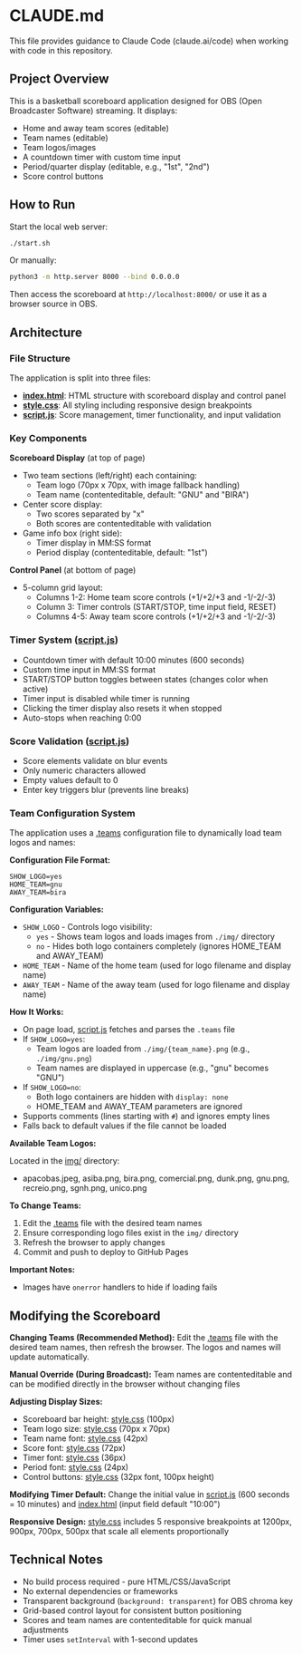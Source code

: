 # CLAUDE.md

This file provides guidance to Claude Code (claude.ai/code) when working with code in this repository.

## Project Overview

This is a basketball scoreboard application designed for OBS (Open Broadcaster Software) streaming. It displays:

- Home and away team scores (editable)
- Team names (editable)
- Team logos/images
- A countdown timer with custom time input
- Period/quarter display (editable, e.g., "1st", "2nd")
- Score control buttons

## How to Run

Start the local web server:

```bash
./start.sh
```

Or manually:

```bash
python3 -m http.server 8000 --bind 0.0.0.0
```

Then access the scoreboard at `http://localhost:8000/` or use it as a browser source in OBS.

## Architecture

### File Structure

The application is split into three files:

- **[index.html](index.html)**: HTML structure with scoreboard display and control panel
- **[style.css](style.css)**: All styling including responsive design breakpoints
- **[script.js](script.js)**: Score management, timer functionality, and input validation

### Key Components

**Scoreboard Display** (at top of page)

- Two team sections (left/right) each containing:
  - Team logo (70px x 70px, with image fallback handling)
  - Team name (contenteditable, default: "GNU" and "BIRA")
- Center score display:
  - Two scores separated by "x"
  - Both scores are contenteditable with validation
- Game info box (right side):
  - Timer display in MM:SS format
  - Period display (contenteditable, default: "1st")

**Control Panel** (at bottom of page)

- 5-column grid layout:
  - Columns 1-2: Home team score controls (+1/+2/+3 and -1/-2/-3)
  - Column 3: Timer controls (START/STOP, time input field, RESET)
  - Columns 4-5: Away team score controls (+1/+2/+3 and -1/-2/-3)

### Timer System ([script.js](script.js))

- Countdown timer with default 10:00 minutes (600 seconds)
- Custom time input in MM:SS format
- START/STOP button toggles between states (changes color when active)
- Timer input is disabled while timer is running
- Clicking the timer display also resets it when stopped
- Auto-stops when reaching 0:00

### Score Validation ([script.js](script.js))

- Score elements validate on blur events
- Only numeric characters allowed
- Empty values default to 0
- Enter key triggers blur (prevents line breaks)

### Team Configuration System

The application uses a [.teams](.teams) configuration file to dynamically load team logos and names:

**Configuration File Format:**

```env
SHOW_LOGO=yes
HOME_TEAM=gnu
AWAY_TEAM=bira
```

**Configuration Variables:**

- `SHOW_LOGO` - Controls logo visibility:
  - `yes` - Shows team logos and loads images from `./img/` directory
  - `no` - Hides both logo containers completely (ignores HOME_TEAM and AWAY_TEAM)
- `HOME_TEAM` - Name of the home team (used for logo filename and display name)
- `AWAY_TEAM` - Name of the away team (used for logo filename and display name)

**How It Works:**

- On page load, [script.js](script.js:6-68) fetches and parses the `.teams` file
- If `SHOW_LOGO=yes`:
  - Team logos are loaded from `./img/{team_name}.png` (e.g., `./img/gnu.png`)
  - Team names are displayed in uppercase (e.g., "gnu" becomes "GNU")
- If `SHOW_LOGO=no`:
  - Both logo containers are hidden with `display: none`
  - HOME_TEAM and AWAY_TEAM parameters are ignored
- Supports comments (lines starting with `#`) and ignores empty lines
- Falls back to default values if the file cannot be loaded

**Available Team Logos:**

Located in the [img/](img/) directory:

- apacobas.jpeg, asiba.png, bira.png, comercial.png, dunk.png, gnu.png, recreio.png, sgnh.png, unico.png

**To Change Teams:**

1. Edit the [.teams](.teams) file with the desired team names
2. Ensure corresponding logo files exist in the `img/` directory
3. Refresh the browser to apply changes
4. Commit and push to deploy to GitHub Pages

**Important Notes:**

- Images have `onerror` handlers to hide if loading fails

## Modifying the Scoreboard

**Changing Teams (Recommended Method):**
Edit the [.teams](.teams) file with the desired team names, then refresh the browser. The logos and names will update automatically.

**Manual Override (During Broadcast):**
Team names are contenteditable and can be modified directly in the browser without changing files

**Adjusting Display Sizes:**

- Scoreboard bar height: [style.css](style.css:28) (100px)
- Team logo size: [style.css](style.css:41-42) (70px x 70px)
- Team name font: [style.css](style.css:61) (42px)
- Score font: [style.css](style.css:78) (72px)
- Timer font: [style.css](style.css:106) (36px)
- Period font: [style.css](style.css:115) (24px)
- Control buttons: [style.css](style.css:134-136) (32px font, 100px height)

**Modifying Timer Default:**
Change the initial value in [script.js](script.js:2) (600 seconds = 10 minutes) and [index.html](index.html:24) (input field default "10:00")

**Responsive Design:**
[style.css](style.css) includes 5 responsive breakpoints at 1200px, 900px, 700px, 500px that scale all elements proportionally

## Technical Notes

- No build process required - pure HTML/CSS/JavaScript
- No external dependencies or frameworks
- Transparent background (`background: transparent`) for OBS chroma key
- Grid-based control layout for consistent button positioning
- Scores and team names are contenteditable for quick manual adjustments
- Timer uses `setInterval` with 1-second updates
